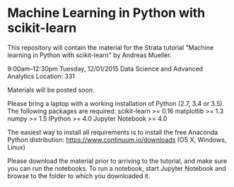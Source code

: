 # Machine Learning in Python with scikit-learn
This repository will contain the material for the Strata tutorial "Machine learning in Python with scikit-learn"
by Andreas Mueller.

9:00am–12:30pm Tuesday, 12/01/2015
Data Science and Advanced Analytics
Location: 331

Materials will be posted soon.

Please bring a laptop with a working installation of Python (2.7, 3.4 or 3.5).
The following packages are required:
scikit-learn >= 0.16
matplotlib >= 1.3
numpy >= 1.5
IPython >= 4.0
Jupyter Notebook >= 4.0

The easiest way to install all requirements is to install the free Anaconda Python distribution:
https://www.continuum.io/downloads (OS X, Windows, Linux)

Please download the material prior to arriving to the tutorial, and make sure you can run the notebooks.
To run a notebook, start Jupyter Notebook and browse to the folder to which you downloaded it.
